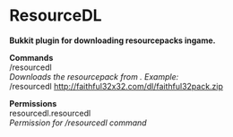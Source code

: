 ResourceDL
==========

**Bukkit plugin for downloading resourcepacks ingame.**  

**Commands**  
/resourcedl <url>  
*Downloads the resourcepack from <url>. Example:*  
/resourcedl http://faithful32x32.com/dl/faithful32pack.zip  

**Permissions**  
resourcedl.resourcedl  
*Permission for /resourcedl command*  
